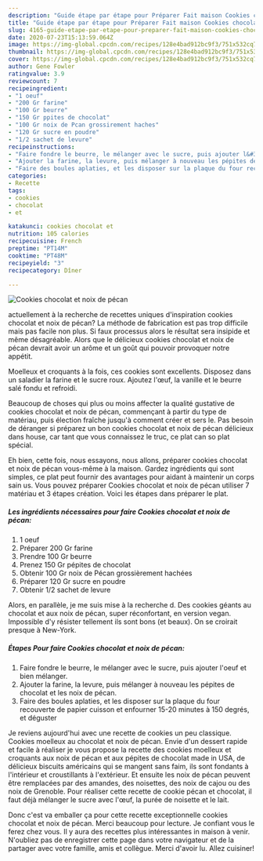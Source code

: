 ```yaml
---
description: "Guide étape par étape pour Préparer Fait maison Cookies chocolat et noix de pécan"
title: "Guide étape par étape pour Préparer Fait maison Cookies chocolat et noix de pécan"
slug: 4165-guide-etape-par-etape-pour-preparer-fait-maison-cookies-chocolat-et-noix-de-pecan
date: 2020-07-23T15:13:59.064Z
image: https://img-global.cpcdn.com/recipes/128e4bad912bc9f3/751x532cq70/cookies-chocolat-et-noix-de-pecan-photo-principale-de-la-recette.jpg
thumbnail: https://img-global.cpcdn.com/recipes/128e4bad912bc9f3/751x532cq70/cookies-chocolat-et-noix-de-pecan-photo-principale-de-la-recette.jpg
cover: https://img-global.cpcdn.com/recipes/128e4bad912bc9f3/751x532cq70/cookies-chocolat-et-noix-de-pecan-photo-principale-de-la-recette.jpg
author: Gene Fowler
ratingvalue: 3.9
reviewcount: 7
recipeingredient:
- "1 oeuf"
- "200 Gr farine"
- "100 Gr beurre"
- "150 Gr ppites de chocolat"
- "100 Gr noix de Pcan grossirement haches"
- "120 Gr sucre en poudre"
- "1/2 sachet de levure"
recipeinstructions:
- "Faire fondre le beurre, le mélanger avec le sucre, puis ajouter l&#39;oeuf et bien mélanger."
- "Ajouter la farine, la levure, puis mélanger à nouveau les pépites de chocolat et les noix de pécan."
- "Faire des boules aplaties, et les disposer sur la plaque du four recouverte de papier cuisson et enfourner 15-20 minutes à 150 degrés, et déguster"
categories:
- Recette
tags:
- cookies
- chocolat
- et

katakunci: cookies chocolat et 
nutrition: 105 calories
recipecuisine: French
preptime: "PT14M"
cooktime: "PT48M"
recipeyield: "3"
recipecategory: Dîner

---
```



![Cookies chocolat et noix de pécan](https://img-global.cpcdn.com/recipes/128e4bad912bc9f3/751x532cq70/cookies-chocolat-et-noix-de-pecan-photo-principale-de-la-recette.jpg)

actuellement à la recherche de recettes uniques d'inspiration cookies chocolat et noix de pécan? La méthode de fabrication est pas trop difficile mais pas facile non plus. Si faux processus alors le résultat sera insipide et même désagréable. Alors que le délicieux cookies chocolat et noix de pécan devrait avoir un arôme et un goût qui pouvoir provoquer notre appétit.

Moelleux et croquants à la fois, ces cookies sont excellents. Disposez dans un saladier la farine et le sucre roux. Ajoutez l&#39;œuf, la vanille et le beurre salé fondu et refroidi.

Beaucoup de choses qui plus ou moins affecter la qualité gustative de cookies chocolat et noix de pécan, commençant à partir du type de matériau, puis élection fraîche jusqu'à comment créer et sers le. Pas besoin de déranger si préparez un bon cookies chocolat et noix de pécan délicieux dans house, car tant que vous connaissez le truc, ce plat can so plat spécial.


Eh bien, cette fois, nous essayons, nous allons, préparer cookies chocolat et noix de pécan vous-même à la maison. Gardez ingrédients qui sont simples, ce plat peut fournir des avantages pour aidant à maintenir un corps sain us. Vous pouvez préparer Cookies chocolat et noix de pécan utiliser 7 matériau et 3 étapes création. Voici les étapes dans préparer le plat.

<!--inarticleads1-->

##### Les ingrédients nécessaires pour faire Cookies chocolat et noix de pécan:

1.  1 oeuf
1. Préparer 200 Gr farine
1. Prendre 100 Gr beurre
1. Prenez 150 Gr pépites de chocolat
1. Obtenir 100 Gr noix de Pécan grossièrement hachées
1. Préparer 120 Gr sucre en poudre
1. Obtenir 1/2 sachet de levure


Alors, en parallèle, je me suis mise à la recherche d. Des cookies géants au chocolat et aux noix de pécan, super réconfortant, en version vegan. Impossible d&#39;y résister tellement ils sont bons (et beaux). On se croirait presque à New-York. 

<!--inarticleads2-->

##### Étapes Pour faire Cookies chocolat et noix de pécan:

1. Faire fondre le beurre, le mélanger avec le sucre, puis ajouter l&#39;oeuf et bien mélanger.
1. Ajouter la farine, la levure, puis mélanger à nouveau les pépites de chocolat et les noix de pécan.
1. Faire des boules aplaties, et les disposer sur la plaque du four recouverte de papier cuisson et enfourner 15-20 minutes à 150 degrés, et déguster


Je reviens aujourd&#39;hui avec une recette de cookies un peu classique. Cookies moelleux au chocolat et noix de pécan. Envie d&#39;un dessert rapide et facile à réaliser je vous propose la recette des cookies moelleux et croquants aux noix de pécan et aux pépites de chocolat made in USA, de délicieux biscuits américains qui se mangent sans faim, ils sont fondants à l&#39;intérieur et croustillants à l&#39;extérieur. Et ensuite les noix de pécan peuvent être remplacées par des amandes, des noisettes, des noix de cajou ou des noix de Grenoble. Pour réaliser cette recette de cookie pécan et chocolat, il faut déjà mélanger le sucre avec l&#39;œuf, la purée de noisette et le lait. 


Donc c'est va emballer ça pour cette recette exceptionnelle cookies chocolat et noix de pécan. Merci beaucoup pour lecture. Je confiant vous le ferez chez vous. Il y aura des recettes plus  intéressantes in maison à venir. N'oubliez pas de enregistrer cette page dans votre navigateur et de la partager avec votre famille, amis et collègue. Merci d'avoir lu. Allez cuisiner!
